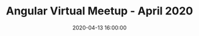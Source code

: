 ---
title: Angular Virtual Meetup - April 2020
image: angular.png
date: 2020-04-13 16:00:00
link: https://www.crowdcast.io/e/angular-virtual-meetup
tags:
  - meetups
  - angular
---